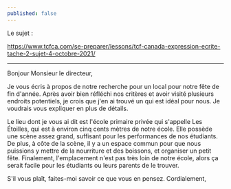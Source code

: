 ```yaml
---
published: false
---
```

Le sujet : 

https://www.tcfca.com/se-preparer/lessons/tcf-canada-expression-ecrite-tache-2-sujet-4-octobre-2021/

---
Bonjour Monsieur le directeur,

Je vous écris à propos de notre recherche pour un local pour notre fête de fin d'année. Après avoir bien réfléchi nos critères et avoir visité plusieurs endroits potentiels, je crois que j'en ai trouvé un qui est idéal pour nous. Je voudrais vous expliquer en plus de détails.

Le lieu dont je vous ai dit est l'école primaire privée qui s'appelle Les Étoilles, qui est à environ cinq cents mètres de notre école. Elle possède une scène assez grand, suffisant pour les performances de nos étudiants. De plus, à côte de la scène, il y a un espace commun pour que nous puissions y mettre de la nourriture et des boissons, et organiser un petit fête. Finalement, l'emplacement n'est pas très loin de notre école, alors ça serait facile pour les étudiants ou leurs parents de le trouver.

S'il vous plaît, faites-moi savoir ce que vous en pensez.
Cordialement,
